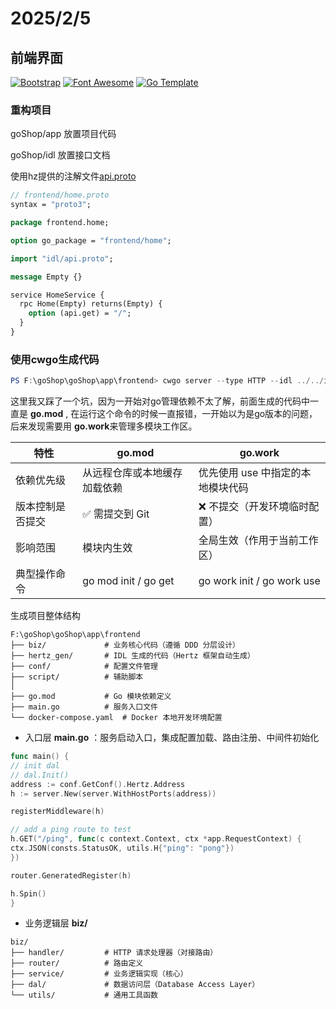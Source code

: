 # 2025/2/5

## 前端界面

[![Bootstrap](https://img.shields.io/badge/Bootstrap-v5.1.3-purple?style=flat-square)](https://getbootstrap.com)
[![Font Awesome](https://img.shields.io/badge/Font_Awesome-v6.0.0-blue?style=flat-square)](https://fontawesome.com)
[![Go Template](https://img.shields.io/badge/Go_Template-v1.16.3-orange?style=flat-square)](https://golang.org/pkg/html/template/)

### 重构项目

goShop/app 放置项目代码

goShop/idl 放置接口文档

使用hz提供的注解文件[api.proto](https://www.cloudwego.io/zh/docs/hertz/tutorials/toolkit/usage-protobuf/)

```protobuf
// frontend/home.proto
syntax = "proto3";

package frontend.home;

option go_package = "frontend/home";

import "idl/api.proto";

message Empty {}

service HomeService {
  rpc Home(Empty) returns(Empty) {
    option (api.get) = "/";
  }
}
```

### 使用cwgo生成代码

```powershell
PS F:\goShop\goShop\app\frontend> cwgo server --type HTTP --idl ../../idl/frontend/home.proto --service frontend -module github.com/Tinuvile/goShop/app/frontend -I ../../idl
```

这里我又踩了一个坑，因为一开始对go管理依赖不太了解，前面生成的代码中一直是 <strong>go.mod</strong> ,
在运行这个命令的时候一直报错，一开始以为是go版本的问题，后来发现需要用 <strong>go.work</strong>来管理多模块工作区。

| 特性                     | go.mod                           | go.work                         |  
|------------------------|----------------------------------|----------------------------------|  
| 依赖优先级                | 从远程仓库或本地缓存加载依赖         | 优先使用 use 中指定的本地模块代码  |  
| 版本控制是否提交           | ✅ 需提交到 Git                  | ❌ 不提交（开发环境临时配置）       |  
| 影响范围                 | 模块内生效                        | 全局生效（作用于当前工作区）        |  
| 典型操作命令              | go mod init / go get            | go work init / go work use      |

生成项目整体结构

```text
F:\goShop\goShop\app\frontend
├── biz/             # 业务核心代码（遵循 DDD 分层设计）
├── hertz_gen/       # IDL 生成的代码（Hertz 框架自动生成）
├── conf/            # 配置文件管理
├── script/          # 辅助脚本
│
├── go.mod           # Go 模块依赖定义
├── main.go          # 服务入口文件
└── docker-compose.yaml  # Docker 本地开发环境配置
```

- 入口层 <strong>main.go</strong> ：服务启动入口，集成配置加载、路由注册、中间件初始化

```go
func main() {
// init dal
// dal.Init()
address := conf.GetConf().Hertz.Address
h := server.New(server.WithHostPorts(address))

registerMiddleware(h)

// add a ping route to test
h.GET("/ping", func(c context.Context, ctx *app.RequestContext) {
ctx.JSON(consts.StatusOK, utils.H{"ping": "pong"})
})

router.GeneratedRegister(h)

h.Spin()
}
```

- 业务逻辑层 <strong>biz/</strong>

```text
biz/
├── handler/         # HTTP 请求处理器（对接路由）
├── router/          # 路由定义
├── service/         # 业务逻辑实现（核心）
├── dal/             # 数据访问层（Database Access Layer）
└── utils/           # 通用工具函数
```
